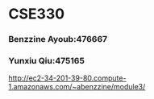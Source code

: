 # CSE330
### Benzzine Ayoub:476667

### Yunxiu Qiu:475165

http://ec2-34-201-39-80.compute-1.amazonaws.com/~abenzzine/module3/

